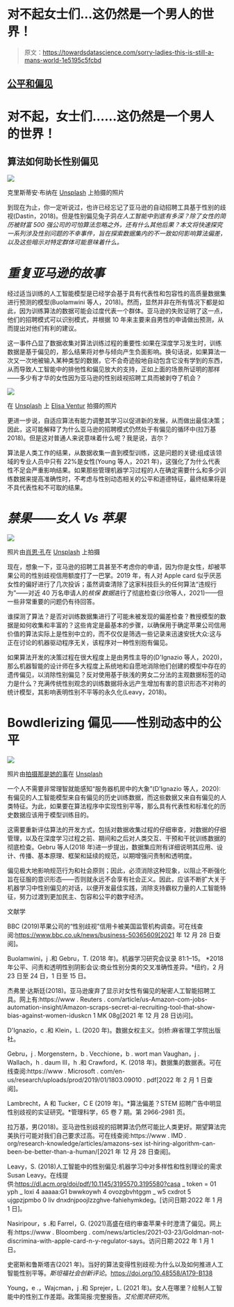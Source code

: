 # 对不起女士们…这仍然是一个男人的世界！

> 原文：<https://towardsdatascience.com/sorry-ladies-this-is-still-a-mans-world-1e5195c5fcbd>

## [公平和偏见](https://towardsdatascience.com/tagged/fairness-and-bias)

# **对不起，女士们……这仍然是一个男人的世界！**

## **算法如何助长性别偏见**

![](img/115f11db9ed34c8482fbad71e3322581.png)

克里斯蒂安·布纳在 [Unsplash](https://unsplash.com?utm_source=medium&utm_medium=referral) 上拍摄的照片

到现在为止，你一定听说过，也许已经忘记了亚马逊的自动招聘工具基于性别的歧视(Dastin，2018)。但是性别偏见兔子洞*在人工智能中到底有多深？除了女性的简历被财富 500 强公司的可怕算法忽略之外，还有什么其他后果？本文将快速探究一系列涉及性别问题的不幸事件，旨在探索数据集内的不一致如何影响算法偏差，以及这些暗示对特定群体可能意味着什么。*

# *重复亚马逊的故事*

经过适当训练的人工智能模型是已经学会基于具有代表性和包容性的高质量数据集进行预测的模型(Buolamwini 等人，2018)。然而，显然并非在所有情况下都是如此，因为训练算法的数据可能会过度代表一个群体。亚马逊的失败证明了这一点，他们的招聘模式可以识别模式，并根据 10 年来主要来自男性的申请做出预测，从而提出对他们有利的建议。

这一事件凸显了数据收集对算法训练过程的重要性:如果在深度学习发生时，训练数据是基于偏见的，那么结果将对参与倾向产生负面影响。换句话说，如果算法一次又一次地被输入某种类型的数据，它不会奇迹般地自动包含它没有学到的东西，从而导致人工智能中的排他性和偏见放大的支持，正如上面的场景所证明的那样——多少有才华的女性因为亚马逊的性别歧视招聘工具而被剥夺了机会？

![](img/579ff440313d33ba4009e2fb6f8e5514.png)

在 [Unsplash](https://unsplash.com/s/photos/error?utm_source=unsplash&utm_medium=referral&utm_content=creditCopyText) 上 [Elisa Ventur](https://unsplash.com/@elisa_ventur?utm_source=unsplash&utm_medium=referral&utm_content=creditCopyText) 拍摄的照片

更进一步说，自适应算法有能力调整其学习以促进新的发展，从而做出最佳决策；因此，这可能解释了为什么亚马逊的招聘模式仍然处于有偏见的循环中(拉万基 2018)。但是这对普通人来说意味着什么呢？我是说，吉尔？

算法是人类工作的结果，从数据收集一直到模型训练，这是问题的关键:组成该领域的专业人员中只有 22%是女性(Young 等人，2021 年)，这强化了为什么代表性不足会严重影响结果。如果那些管理机器学习过程的人在确定需要什么和多少训练数据来提高准确性时，不考虑与性别动态相关的公平和道德特征，最终结果将是不具代表性和不可取的结果。

# *禁果——女人 Vs 苹果*

![](img/d48ca59c599c793a0b96a0a8b14a9327.png)

照片由[肖恩·孔](https://unsplash.com/@seankkkkkkkkkkkkkk?utm_source=unsplash&utm_medium=referral&utm_content=creditCopyText)在 [Unsplash](https://unsplash.com/s/photos/woman-apple?utm_source=unsplash&utm_medium=referral&utm_content=creditCopyText) 上拍摄

现在，想象一下，亚马逊的招聘工具甚至不考虑你的申请，因为你是女性，却被苹果公司的性别歧视信用额度打了一巴掌。2019 年，有人对 Apple card 似乎厌恶女性的偏好进行了几次投诉；虽然调查清除了这家科技巨头的任何算法“违规行为”——对近 40 万名申请人的*核保* *数据*进行了彻底检查(沙欣等人，2021)——但一些非常重要的问题仍有待回答。

谁探测了算法？是否对训练数据集进行了可能未被发现的偏差检查？教授模型的数据是如何收集和丰富的？这些肯定是最基本的步骤，以确保用于确定苹果公司信用价值的算法实际上是性别中立的，而不仅仅是筛选一些记录来迅速安抚大众:这与正在讨论的机器驱动程序无关，该程序对一种性别抱有偏见。

如果算法开发的决策过程在很大程度上是由男性主导的(D'Ignazio 等人，2020)，那么机器智能的设计师在多大程度上系统地和自愿地消除他们创建的模型中存在的遗传偏见，以消除性别偏见？反对使用基于肤浅的男女二分法的主观数据标签的动力是什么？充满传统性别观念的训练数据将永远产生增加有害的意识形态不对称的统计模型，其影响表明性别不平等的永久化(Leavy，2018)。

# **Bowdlerizing** 偏见——性别动态中的公平

![](img/6af47c0599d16b8ad26060a44d58d63a.png)

照片由[拍摄那是她的事](https://unsplash.com/@thatsherbusiness?utm_source=unsplash&utm_medium=referral&utm_content=creditCopyText)在 [Unsplash](https://unsplash.com/s/photos/equality?utm_source=unsplash&utm_medium=referral&utm_content=creditCopyText)

一个人不需要非常理智就能感知“服务器机房中的大象”(D'Ignazio 等人，2020):有偏见的人工智能模型来自有偏见的历史训练数据，而这些数据又来自有偏见的人类特征。为此，如果要在算法程序中实现性别平等，那么具有代表性和标准化的历史数据应该用于模型训练目的。

这需要重新评估算法的开发方式，包括对数据收集过程的仔细审查，对数据的仔细管理，以及在深度学习过程之前、期间和之后对人类交互、干预和干扰训练数据的彻底检查。Gebru 等人(2018 年)进一步提出，数据集应附有详细说明其应用、设计、传播、基本原理、框架和延续的规范，以期增强问责制和透明度。

偏见极大地影响规范行为和社会原则；因此，必须消除这种现象，以阻止不断强化旨在征服的意识形态——否则就永远不会享有社会正义。因此，应该不断扩大关于机器学习中性别偏见的对话，以便开发最佳实践，消除支持霸权力量的人工智能特征，努力过渡到更加民主、包容和公平的数字经济。

文献学

BBC (2019)苹果公司的“性别歧视”信用卡被美国监管机构调查。可在线查阅:https://www.bbc.co.uk/news/business-50365609[2021 年 12 月 28 日查阅]。

Buolamwini，j .和 Gebru，T. (2018 年)。机器学习研究会议录 81:1–15。 *2018 年公平、问责和透明性别阴影会议:商业性别分类的交叉准确性差异。*纽约，2 月 23 日至 24 日，1 日至 15 日。

杰弗里·达斯廷(2018)。亚马逊废弃了显示对女性有偏见的秘密人工智能招聘工具。网上有:https://www . Reuters . com/article/us-Amazon-com-jobs-automation-insight/Amazon-scraps-secret-ai-recruiting-tool-that-show-bias-against-women-iduskcn 1 MK 08g[2021 年 12 月 28 日访问]。

D'Ignazio，c .和 Klein，L. (2020 年)。数据女权主义。剑桥:麻省理工学院出版社。

Gebru，j . Morgenstern，b . Vecchione，b . wort man Vaughan，j . Wallach，h . daum III，h .和 Crawford，K. (2018 年)。数据集的数据表。可在线查阅:https://www . Microsoft . com/en-us/research/uploads/prod/2019/01/1803.09010 . pdf[2022 年 2 月 1 日查阅]。

Lambrecht，A 和 Tucker，C E (2019 年)。*算法偏差？STEM 招聘广告中明显性别歧视的实证研究。*管理科学，65 卷 7 期。第 2966-2981 页。

拉万基，男(2018)。亚马逊性别歧视的招聘算法仍然可能比人类更好。期望算法完美执行可能对我们自己要求过高。可在线查阅:https://www . IMD . org/research-knowledge/articles/amazons-sex ist-hiring-algorithm-can-been-be-better-than-a-human/[2021 年 12 月 28 日查阅]。

Leavy，S. (2018)人工智能中的性别偏见:机器学习中对多样性和性别理论的需求 Susan Leavy。在线提供:https://dl.acm.org/doi/pdf/10.1145/3195570.3195580?casa _ token = 01 yph _ loxi 4 aaaaa:G1 bwwkoywh 4 ovozgbvhtggm _ w5 cxdrot 5 ujgpzjpmbo 0 liv dnxdnjpoojlzzghve-fahiehymkdeg。[访问日期:2022 年 1 月 1 日]。

Nasiripour，s .和 Farrel，G. (2021)高盛在纽约审查苹果卡时澄清了偏见。网上有:https://www . Bloomberg . com/news/articles/2021-03-23/Goldman-not-discrimina-with-apple-card-n-y-regulator-says。访问日期:2022 年 1 月 1 日。

史密斯和鲁斯塔吉(2021 年)。当好的算法变得性别歧视:为什么以及如何推进人工智能性别平等。*斯坦福社会创新评论*。https://doi.org/10.48558/A179-B138

Young，e .，Wajcman，j .和 Sprejer，L. (2021 年)。女人在哪里？绘制人工智能中的性别工作差距。政策简报:完整报告。*艾伦图灵研究所*。